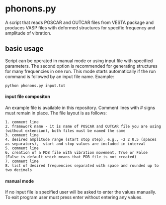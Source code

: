 # phonons.py


A script that reads POSCAR and OUTCAR files from VESTA package and produces VASP files with deformed structures for specific frequency and amplitude of vibration. 

## basic usage

Script can be operated in manual mode or using input file with specified parameters. The second option is recommended for generating structures for many frequencies in one run. This mode starts automatically if the run command is followed by an input file name. Example:
```
python phonons.py input.txt
```

#### input file compositon
An example file is available in this repository. Comment lines with \# signs must remain in place. The file layout is as follows:
```
1. comment line
2. framework name - it is name of POSCAR and OUTCAR file you are using (without extension), both files must be named the same
3. comment line
4. desired amplitude range (start stop step), e.g., -2 2 0.5 (spaces as separators),  start and stop values are included in interval
5. comment line
6. creation of a PDB file with vibration movement, True or False (False is default which means that PDB file is not created)
7. comment line
8. list of desired frequencies separated with space and rounded up to two decimals 
```

#### manual mode
If no input file is specified user will be asked to enter the values manually. 
To exit program user must press enter without entering any values. 
